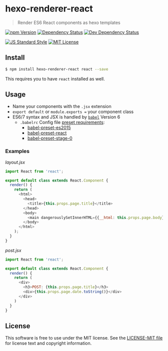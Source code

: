 # hexo-renderer-react

> Render ES6 React components as hexo templates

[![npm Version][npm-image]][npm]
[![Dependency Status][deps-image]][deps]
[![Dev Dependency Status][dev-deps-image]][dev-deps]

[![JS Standard Style][style-image]][style]
[![MIT License][license-image]][LICENSE]


## Install

``` bash
$ npm install hexo-renderer-react react --save
```

This requires you to have `react` installed as well.


## Usage

* Name your components with the `.jsx` extension
* `export default` or `module.exports =` your component class
* ES6/7 syntax and JSX is handled by [`babel`][babel] Version 6
  * `.babelrc` Config file [preset requirements][babel-6-setup]:
    * [babel-preset-es2015][babel-preset-es2015]
    * [babel-preset-react][babel-preset-react]
    * [babel-preset-stage-0][babel-preset-stage-0]

### Examples

*layout.jsx*
```js
import React from 'react';

export default class extends React.Component {
  render() {
    return (
      <html>
        <head>
          <title>{this.props.page.title}</title>
        </head>
        <body>
          <main dangerouslySetInnerHTML={{__html: this.props.page.body}} />
        </body>
      </html>
    );
  }
}
```

*post.jsx*
```js
import React from 'react';

export default class extends React.Component {
  render() {
    return (
      <div>
        <h3>POST: {this.props.page.title}</h3>
        <div>{this.props.page.date.toString()}</div>
      </div>
    )
  }
}
```


## License

This software is free to use under the MIT license. See the
[LICENSE-MIT file][LICENSE] for license text and copyright information.


[npm]: https://www.npmjs.org/package/hexo-renderer-react
[npm-image]: https://img.shields.io/npm/v/hexo-renderer-react.svg
[deps]: https://david-dm.org/thetalecrafter/hexo-renderer-react
[deps-image]: https://img.shields.io/david/thetalecrafter/hexo-renderer-react.svg
[dev-deps]: https://david-dm.org/thetalecrafter/hexo-renderer-react#info=devDependencies
[dev-deps-image]: https://img.shields.io/david/dev/thetalecrafter/hexo-renderer-react.svg
[style]: https://github.com/feross/standard
[style-image]: https://img.shields.io/badge/code%20style-standard-brightgreen.svg
[license-image]: https://img.shields.io/npm/l/hexo-renderer-react.svg
[babel]: https://github.com/babel/babel
[babel-6-setup]: http://babeljs.io/blog/2015/10/31/setting-up-babel-6/
[babel-preset-es2015]: https://www.npmjs.com/package/babel-preset-es2015
[babel-preset-react]: https://www.npmjs.com/package/babel-preset-react
[babel-preset-stage-0]: https://www.npmjs.com/package/babel-preset-stage-0
[LICENSE]: https://github.com/thetalecrafter/hexo-renderer-react/blob/master/LICENSE-MIT
